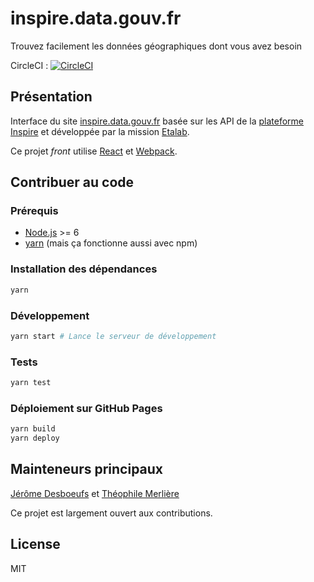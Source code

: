 # inspire.data.gouv.fr

Trouvez facilement les données géographiques dont vous avez besoin

CircleCI : [![CircleCI](https://circleci.com/gh/etalab/inspire/tree/master.svg?style=svg)](https://circleci.com/gh/etalab/inspire/tree/master)

## Présentation

Interface du site [inspire.data.gouv.fr](https://inspire.data.gouv.fr) basée sur les API de la [plateforme Inspire](https://github.com/inspireteam) et développée par la mission [Etalab](https://github.com/etalab).

Ce projet _front_ utilise [React](https://facebook.github.io/react/) et [Webpack](https://webpack.js.org/).

## Contribuer au code

### Prérequis

* [Node.js](https://nodejs.org/en/) >= 6
* [yarn](https://yarnpkg.com) (mais ça fonctionne aussi avec npm)

### Installation des dépendances

```bash
yarn
```

### Développement

```bash
yarn start # Lance le serveur de développement
```

### Tests

```bash
yarn test
```

### Déploiement sur GitHub Pages

```bash
yarn build
yarn deploy
```

## Mainteneurs principaux

[Jérôme Desboeufs](https://github.com/jdesboeufs) et [Théophile Merlière](https://github.com/tmerlier)

Ce projet est largement ouvert aux contributions.

## License

MIT
